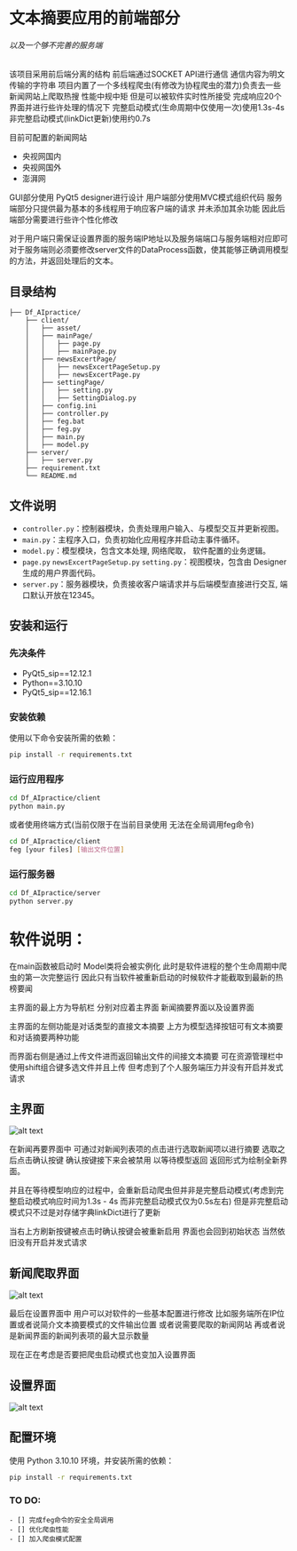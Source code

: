 # 文本摘要应用的前端部分
###### 以及一个够不完善的服务端

该项目采用前后端分离的结构 前后端通过SOCKET API进行通信 通信内容为明文传输的字符串
项目内置了一个多线程爬虫(有修改为协程爬虫的潜力)负责去一些新闻网站上爬取热搜 性能中规中矩 但是可以被软件实时性所接受 完成响应20个界面并进行些许处理的情况下 完整启动模式(生命周期中仅使用一次)使用1.3s-4s 非完整启动模式(linkDict更新)使用约0.7s 

目前可配置的新闻网站

- 央视网国内
- 央视网国外
- 澎湃网


GUI部分使用 PyQt5 designer进行设计 用户端部分使用MVC模式组织代码 服务端部分只提供最为基本的多线程用于响应客户端的请求 并未添加其余功能 因此后端部分需要进行些许个性化修改

对于用户端只需保证设置界面的服务端IP地址以及服务端端口与服务端相对应即可
对于服务端则必须要修改server文件的DataProcess函数，使其能够正确调用模型的方法，并返回处理后的文本。

## 目录结构

```
├── Df_AIpractice/
    ├── client/
    │   ├── asset/
    │   ├── mainPage/
    │   │   ├── page.py
    │   │   ├── mainPage.py
    │   ├── newsExcertPage/
    │   │   ├── newsExcertPageSetup.py
    │   │   ├── newsExcertPage.py
    │   ├── settingPage/
    │   │   ├── setting.py
    │   │   ├── SettingDialog.py
    │   ├── config.ini
    │   ├── controller.py
    │   ├── feg.bat
    │   ├── feg.py
    │   ├── main.py
    │   ├── model.py
    ├── server/
    │   ├── server.py
    ├── requirement.txt
    └── README.md
```

## 文件说明

- `controller.py`：控制器模块，负责处理用户输入、与模型交互并更新视图。
- `main.py`：主程序入口，负责初始化应用程序并启动主事件循环。
- `model.py`：模型模块，包含文本处理, 网络爬取， 软件配置的业务逻辑。
- `page.py` `newsExcertPageSetup.py` `setting.py`：视图模块，包含由 Designer 生成的用户界面代码。
- `server.py`：服务器模块，负责接收客户端请求并与后端模型直接进行交互, 端口默认开放在12345。

## 安装和运行

### 先决条件

- PyQt5_sip==12.12.1
- Python==3.10.10
- PyQt5_sip==12.16.1

### 安装依赖

使用以下命令安装所需的依赖：

```bash
pip install -r requirements.txt
```

### 运行应用程序

```bash
cd Df_AIpractice/client
python main.py
```
或者使用终端方式(当前仅限于在当前目录使用 无法在全局调用feg命令)
```bash
cd Df_AIpractice/client
feg [your files] [输出文件位置]
```

### 运行服务器


```bash
cd Df_AIpractice/server
python server.py
```
# 软件说明：
在main函数被启动时 Model类将会被实例化 此时是软件进程的整个生命周期中爬虫的第一次完整运行 因此只有当软件被重新启动的时候软件才能截取到最新的热榜要闻

主界面的最上方为导航栏 分别对应着主界面 新闻摘要界面以及设置界面 

主界面的左侧功能是对话类型的直接文本摘要 上方为模型选择按钮可有文本摘要和对话摘要两种功能

而界面右侧是通过上传文件进而返回输出文件的间接文本摘要 可在资源管理栏中使用shift组合键多选文件并且上传 但考虑到了个人服务端压力并没有开启并发式请求 
## 主界面
![alt text](readmeImg/image.png)

在新闻再要界面中 可通过对新闻列表项的点击进行选取新闻项以进行摘要 选取之后点击确认按键 确认按键接下来会被禁用 以等待模型返回 返回形式为绘制全新界面。

并且在等待模型响应的过程中，会重新启动爬虫但并非是完整启动模式(考虑到完整启动模式响应时间为1.3s - 4s 而非完整启动模式仅为0.5s左右) 但是非完整启动模式只不过是对存储字典linkDict进行了更新 

当右上方刷新按键被点击时确认按键会被重新启用 界面也会回到初始状态 当然依旧没有开启并发式请求  
## 新闻爬取界面
![alt text](readmeImg/image-1.png)

最后在设置界面中 用户可以对软件的一些基本配置进行修改 比如服务端所在IP位置或者说简介文本摘要模式的文件输出位置 或者说需要爬取的新闻网站 再或者说是新闻界面的新闻列表项的最大显示数量 

现在正在考虑是否要把爬虫启动模式也变加入设置界面
## 设置界面
![alt text](readmeImg/image-2.png)

## 配置环境

使用 Python 3.10.10 环境，并安装所需的依赖：

```bash
pip install -r requirements.txt
```

### TO DO:
    - [] 完成feg命令的安全全局调用
    - [] 优化爬虫性能
    - [] 加入爬虫模式配置
